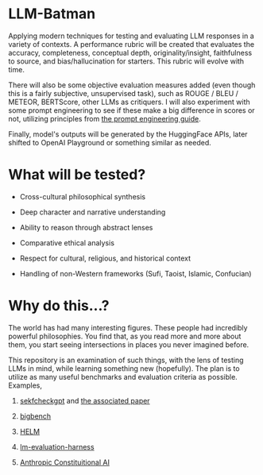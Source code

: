 # LLM-Batman
Applying modern techniques for testing and evaluating LLM responses in a variety of contexts. A performance rubric will be created that evaluates the accuracy, completeness, conceptual depth, originality/insight, faithfulness to source, and bias/hallucination for starters. This rubric will evolve with time.

There will also be some objective evaluation measures added (even though this is a fairly subjective, unsupervised task), such as ROUGE / BLEU / METEOR, BERTScore, other LLMs as critiquers. I will also experiment with some prompt engineering to see if these make a big difference in scores or not, utilizing principles from [the prompt engineering guide](https://www.promptingguide.ai/).

Finally, model's outputs will be generated by the HuggingFace APIs, later shifted to OpenAI Playground or something similar as needed.

# What will be tested?

- Cross-cultural philosophical synthesis

- Deep character and narrative understanding

- Ability to reason through abstract lenses

- Comparative ethical analysis

- Respect for cultural, religious, and historical context

- Handling of non-Western frameworks (Sufi, Taoist, Islamic, Confucian)


# Why do this...?
The world has had many interesting figures. These people had incredibly powerful philosophies. You find that, as you read more and more about them, you start seeing intersections in places you never imagined before. 

This repository is an examination of such things, with the lens of testing LLMs in mind, while learning something new (hopefully). The plan is to utilize as many useful benchmarks and evaluation criteria as possible. Examples, 

1. [sekfcheckgpt](https://github.com/potsawee/selfcheckgpt) and [the associated paper](https://arxiv.org/pdf/2303.08896)

2. [bigbench](https://github.com/google/BIG-bench)

3. [HELM](https://crfm.stanford.edu/helm/classic/latest/)

4. [lm-evaluation-harness](https://github.com/EleutherAI/lm-evaluation-harness)

5. [Anthropic Constituitional AI](https://arxiv.org/pdf/2212.08073)


